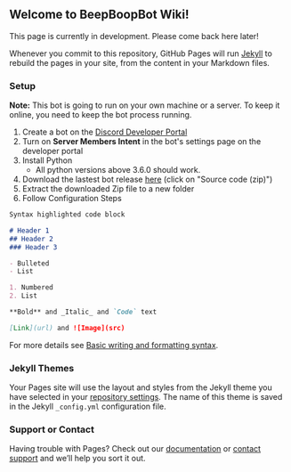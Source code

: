 ## Welcome to BeepBoopBot Wiki!

This page is currently in development. Please come back here later!

Whenever you commit to this repository, GitHub Pages will run [Jekyll](https://jekyllrb.com/) to rebuild the pages in your site, from the content in your Markdown files.

### Setup
**Note:** This bot is going to run on your own machine or a server.
To keep it online, you need to keep the bot process running.

1. Create a bot on the [Discord Developer Portal](https://discordapp.com/developers/)
2. Turn on **Server Members Intent** in the bot's settings page on the developer portal 
3. Install Python 
    * All python versions above 3.6.0 should work.
4. Download the lastest bot release [here](https://u.neildevolopment.ml/beepboopbot/1.4) (click on "Source code (zip)")
5. Extract the downloaded Zip file to a new folder
6. Follow Configuration Steps

```markdown
Syntax highlighted code block

# Header 1
## Header 2
### Header 3

- Bulleted
- List

1. Numbered
2. List

**Bold** and _Italic_ and `Code` text

[Link](url) and ![Image](src)
```

For more details see [Basic writing and formatting syntax](https://docs.github.com/en/github/writing-on-github/getting-started-with-writing-and-formatting-on-github/basic-writing-and-formatting-syntax).

### Jekyll Themes

Your Pages site will use the layout and styles from the Jekyll theme you have selected in your [repository settings](https://github.com/NeilDevolopment/BeepBoopBot/settings/pages). The name of this theme is saved in the Jekyll `_config.yml` configuration file.

### Support or Contact

Having trouble with Pages? Check out our [documentation](https://docs.github.com/categories/github-pages-basics/) or [contact support](https://support.github.com/contact) and we’ll help you sort it out.
